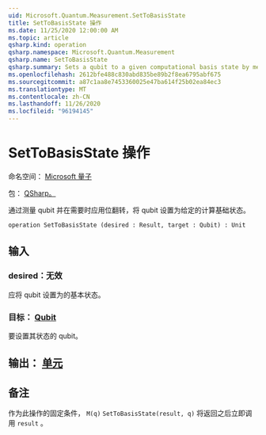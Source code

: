 ```yaml
---
uid: Microsoft.Quantum.Measurement.SetToBasisState
title: SetToBasisState 操作
ms.date: 11/25/2020 12:00:00 AM
ms.topic: article
qsharp.kind: operation
qsharp.namespace: Microsoft.Quantum.Measurement
qsharp.name: SetToBasisState
qsharp.summary: Sets a qubit to a given computational basis state by measuring the qubit and applying a bit flip if needed.
ms.openlocfilehash: 2612bfe488c830abd835be89b2f8ea6795abf675
ms.sourcegitcommit: a87c1aa8e7453360025e47ba614f25b02ea84ec3
ms.translationtype: MT
ms.contentlocale: zh-CN
ms.lasthandoff: 11/26/2020
ms.locfileid: "96194145"
---
```

# <a name="settobasisstate-operation"></a>SetToBasisState 操作

命名空间： [Microsoft 量子](xref:Microsoft.Quantum.Measurement)

包： [QSharp。](https://nuget.org/packages/Microsoft.Quantum.QSharp.Core)


通过测量 qubit 并在需要时应用位翻转，将 qubit 设置为给定的计算基础状态。

```qsharp
operation SetToBasisState (desired : Result, target : Qubit) : Unit
```


## <a name="input"></a>输入

### <a name="desired--__invalidresult__"></a>desired：__无效 <Result>__

应将 qubit 设置为的基本状态。


### <a name="target--qubit"></a>目标： [Qubit](xref:microsoft.quantum.lang-ref.qubit)

要设置其状态的 qubit。



## <a name="output--unit"></a>输出： [单元](xref:microsoft.quantum.lang-ref.unit)



## <a name="remarks"></a>备注

作为此操作的固定条件， `M(q)` `SetToBasisState(result, q)` 将返回之后立即调用 `result` 。